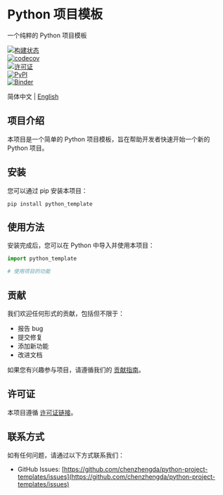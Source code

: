 # Python 项目模板

一个纯粹的 Python 项目模板

[![构建状态](https://github.com/chenzhengda/python-project-templates/workflows/Build%20Status/badge.svg?branch=main)](https://github.com/chenzhengda/python-project-templates/actions?query=workflow%3A%22Build+Status%22)  
[![codecov](https://codecov.io/gh/python-project-templates/python/branch/main/graph/badge.svg)](https://codecov.io/gh/python-project-templates/python)  
[![许可证](https://img.shields.io/github/license/python-project-templates/python)](https://github.com/chenzhengda/python-project-templates)  
[![PyPI](https://img.shields.io/pypi/v/python_template.svg)](https://pypi.python.org/pypi/python_template)  
[![Binder](https://mybinder.org/badge_logo.svg)](https://mybinder.org/v2/gh/python-project-templates/python/main?urlpath=lab) 

简体中文 | [English](README_EN.md)

## 项目介绍
本项目是一个简单的 Python 项目模板，旨在帮助开发者快速开始一个新的 Python 项目。

## 安装
您可以通过 pip 安装本项目：
```
pip install python_template
```
## 使用方法
安装完成后，您可以在 Python 中导入并使用本项目：
```python
import python_template

# 使用项目的功能
```
## 贡献
我们欢迎任何形式的贡献，包括但不限于：
- 报告 bug
- 提交修复
- 添加新功能
- 改进文档

如果您有兴趣参与项目，请遵循我们的 [贡献指南](CONTRIBUTING.md)。

## 许可证
本项目遵循 [许可证链接](https://github.com/chenzhengda/python-project-templates)。

## 联系方式
如有任何问题，请通过以下方式联系我们：
- GitHub Issues: [https://github.com/chenzhengda/python-project-templates/issues](https://github.com/chenzhengda/python-project-templates/issues)
```